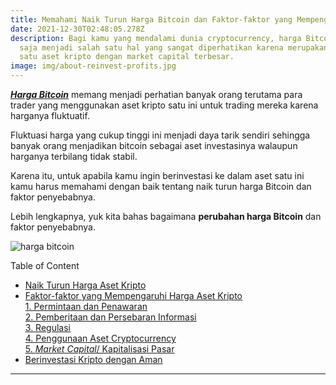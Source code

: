 ```yaml
---
title: Memahami Naik Turun Harga Bitcoin dan Faktor-faktor yang Mempengaruhinya
date: 2021-12-30T02:48:05.278Z
description: Bagi kamu yang mendalami dunia cryptocurrency, harga Bitcoin tentu
  saja menjadi salah satu hal yang sangat diperhatikan karena merupakan salah
  satu aset kripto dengan market capital terbesar.
image: img/about-reinvest-profits.jpg
---
```

<!--StartFragment-->

***[Harga Bitcoin](https://www.rekeningku.com/trade/BTC-IDR)*** memang menjadi perhatian banyak orang terutama para trader yang menggunakan aset kripto satu ini untuk trading mereka karena harganya fluktuatif.

Fluktuasi harga yang cukup tinggi ini menjadi daya tarik sendiri sehingga banyak orang menjadikan bitcoin sebagai aset investasinya walaupun harganya terbilang tidak stabil.

Karena itu, untuk apabila kamu ingin berinvestasi ke dalam aset satu ini kamu harus memahami dengan baik tentang naik turun harga Bitcoin dan faktor penyebabnya.

Lebih lengkapnya, yuk kita bahas bagaimana **perubahan harga Bitcoin** dan faktor penyebabnya.

<!--EndFragment-->

![harga bitcoin](img/about-jumbotron.jpg "harga bitcoin")

<!--StartFragment-->

Table of Content

* [Naik Turun Harga Aset Kripto](https://landx.id/blog/memahami-naik-turun-harga-bitcoin/#naik-turun-harga-aset-kripto)
* [Faktor-faktor yang Mempengaruhi Harga Aset Kripto](https://landx.id/blog/memahami-naik-turun-harga-bitcoin/#faktor-faktor-yang-mempengaruhi-harga-aset-kripto)\
  [1. Permintaan dan Penawaran](https://landx.id/blog/memahami-naik-turun-harga-bitcoin/#1-permintaan-dan-penawaran)\
  [2. Pemberitaan dan Persebaran Informasi](https://landx.id/blog/memahami-naik-turun-harga-bitcoin/#2-pemberitaan-dan-persebaran-informasi)\
  [3. Regulasi](https://landx.id/blog/memahami-naik-turun-harga-bitcoin/#3-regulasi)\
  [4. Penggunaan Aset Cryptocurrency](https://landx.id/blog/memahami-naik-turun-harga-bitcoin/#4-penggunaan-aset-cryptocurrency)\
  [5. *Market Capital*/ Kapitalisasi Pasar](https://landx.id/blog/memahami-naik-turun-harga-bitcoin/#5-market-capital-kapitalitasi-pasar)
* [Berinvestasi Kripto dengan Aman](https://landx.id/blog/memahami-naik-turun-harga-bitcoin/#berinvestasi-kripto-dengan-aman)

<!--EndFragment-->

<hr>